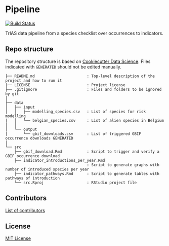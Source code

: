 # Pipeline

[![Build Status](https://travis-ci.org/trias-project/indicators.svg?branch=master)](https://travis-ci.org/trias-project/indicators)

TrIAS data pipeline from a species checklist over occurrences to indicators.

## Repo structure

The repository structure is based on [Cookiecutter Data Science](http://drivendata.github.io/cookiecutter-data-science/). Files indicated with `GENERATED` should not be edited manually.

```
├── README.md                       : Top-level description of the project and how to run it
├── LICENSE                         : Project license
├── .gitignore                      : Files and folders to be ignored by git
│
├── data
│   ├── input
│   │   ├── modelling_species.csv   : List of species for risk modelling
|   │   └── belgian_species.csv     : List of alien species in Belgium
│   │
│   └── output
|       └── gbif_downloads.csv      : List of triggered GBIF occurrence downloads GENERATED
│
└── src
    ├── gbif_download.Rmd           : Script to trigger and verify a GBIF occurrence download
    ├── indicator_introductions_per_year.Rmd
                                    : Script to generate graphs with number of introduced species per year
    ├── indicator_pathways.Rmd      : Script to generate tables with pathways of introduction
    └── src.Rproj                   : RStudio project file
```

## Contributors

[List of contributors](https://github.com/trias-project/occurrence/contributors)

## License

[MIT License](LICENSE)
